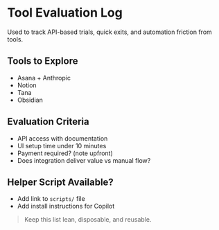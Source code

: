 # Tool Evaluation Log

Used to track API-based trials, quick exits, and automation friction from tools.

## Tools to Explore
- Asana + Anthropic
- Notion
- Tana
- Obsidian

## Evaluation Criteria
- API access with documentation
- UI setup time under 10 minutes
- Payment required? (note upfront)
- Does integration deliver value vs manual flow?

## Helper Script Available?
- Add link to `scripts/` file
- Add install instructions for Copilot

> Keep this list lean, disposable, and reusable.
